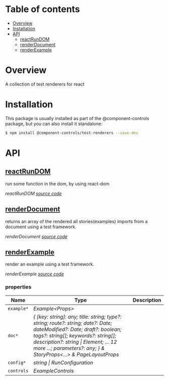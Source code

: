 # Table of contents

- [Overview](#overview)
- [Installation](#installation)
- [API](#api)
  - [<ins>reactRunDOM</ins>](#insreactrundomins)
  - [<ins>renderDocument</ins>](#insrenderdocumentins)
  - [<ins>renderExample</ins>](#insrenderexampleins)

# Overview

A collection of test renderers for react

# Installation

This package is usually installed as part of the @component-controls package, but you can also install it standalone:

```bash
$ npm install @component-controls/test-renderers --save-dev
```

# API

<react-docgen-typescript path="./src" />

<!-- START-REACT-DOCGEN-TYPESCRIPT -->

## <ins>reactRunDOM</ins>

run some function in the dom, by using react-dom

_reactRunDOM [source code](https://github.com/ccontrols/component-controls/tree/master/plugins/test-renderers/src/react-run-dom.ts)_

## <ins>renderDocument</ins>

returns an array of the rendered all stories(examples) imports from a document using a test framework.

_renderDocument [source code](https://github.com/ccontrols/component-controls/tree/master/plugins/test-renderers/src/render-document.ts)_

## <ins>renderExample</ins>

render an example using a test framework.

_renderExample [source code](https://github.com/ccontrols/component-controls/tree/master/plugins/test-renderers/src/render-example.ts)_

### properties

| Name       | Type                                                                                                                                                                                                                                                                           | Description |
| ---------- | ------------------------------------------------------------------------------------------------------------------------------------------------------------------------------------------------------------------------------------------------------------------------------ | ----------- |
| `example*` | _Example&lt;Props>_                                                                                                                                                                                                                                                            |             |
| `doc*`     | _{ \[key: string]: any; title: string; type?: string; route?: string; date?: Date; dateModified?: Date; draft?: boolean; tags?: string\[]; keywords?: string\[]; description?: string \| Element; ... 12 more ...; parameters?: any; } & StoryProps&lt;...> & PageLayoutProps_ |             |
| `config*`  | _string \| RunConfiguration_                                                                                                                                                                                                                                                   |             |
| `controls` | _ExampleControls_                                                                                                                                                                                                                                                              |             |

<!-- END-REACT-DOCGEN-TYPESCRIPT -->
